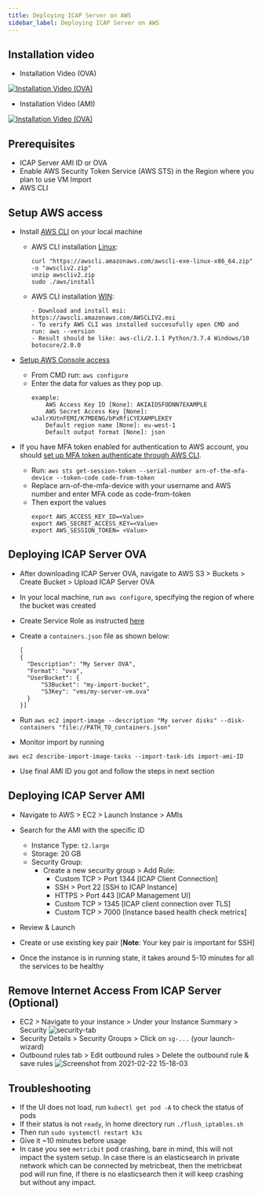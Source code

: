 ```yaml
---
title: Deploying ICAP Server on AWS
sidebar_label: Deploying ICAP Server on AWS
---
```


## Installation video 
- Installation Video (OVA)

[![Installation Video (OVA)](https://img.youtube.com/vi/f5ETATR7eX4/hqdefault.jpg)](https://www.youtube.com/watch?v=f5ETATR7eX4&feature=youtu.be)

- Installation Video (AMI)

[![Installation Video (OVA)](https://img.youtube.com/vi/DUo-Qnw4ojE/hqdefault.jpg)](https://www.youtube.com/watch?v=DUo-Qnw4ojE&feature=youtu.be)

## Prerequisites 

- ICAP Server AMI ID or OVA
- Enable AWS Security Token Service (AWS STS) in the Region where you plan to use VM Import
- AWS CLI

## Setup AWS access

- Install [AWS CLI](https://docs.aws.amazon.com/cli/latest/userguide/install-cliv2.html) on your local machine

    - AWS CLI installation [Linux](https://docs.aws.amazon.com/cli/latest/userguide/install-cliv2-linux.html):
        ```
        curl "https://awscli.amazonaws.com/awscli-exe-linux-x86_64.zip" -o "awscliv2.zip"
        unzip awscliv2.zip
        sudo ./aws/install
        ```
    
    - AWS CLI installation [WIN](https://docs.aws.amazon.com/cli/latest/userguide/install-cliv2-windows.html):
        ```
        - Download and install msi: https://awscli.amazonaws.com/AWSCLIV2.msi
        - To verify AWS CLI was installed succesufully open CMD and run: aws --version
        - Result should be like: aws-cli/2.1.1 Python/3.7.4 Windows/10 botocore/2.0.0
        ```

- [Setup AWS Console access](https://docs.aws.amazon.com/cli/latest/userguide/cli-configure-quickstart.html)
    - From CMD run: `aws configure` 
    - Enter the data for values as they pop up.
        ```
        example:
            AWS Access Key ID [None]: AKIAIOSFODNN7EXAMPLE
            AWS Secret Access Key [None]: wJalrXUtnFEMI/K7MDENG/bPxRfiCYEXAMPLEKEY
            Default region name [None]: eu-west-1
            Default output format [None]: json
        ```
- If you have MFA token enabled for authentication to AWS account, you should [set up MFA token authenticate through AWS CLI](https://aws.amazon.com/premiumsupport/knowledge-center/authenticate-mfa-cli/).
    - Run: `aws sts get-session-token --serial-number arn-of-the-mfa-device --token-code code-from-token`
    - Replace arn-of-the-mfa-device with your username and AWS number and enter MFA code as code-from-token 
    - Then export the values
      ```
      export AWS_ACCESS_KEY_ID=<Value>
      export AWS_SECRET_ACCESS_KEY=<Value>
      export AWS_SESSION_TOKEN= <Value>
      ```

## Deploying ICAP Server OVA

- After downloading ICAP Server OVA, navigate to AWS S3 > Buckets > Create Bucket > Upload ICAP Server OVA
- In your local machine, run `aws configure`, specifying the region of where the bucket was created
- Create Service Role as instructed [here](https://docs.aws.amazon.com/vm-import/latest/userguide/vmie_prereqs.html#vmimport-role)
- Create a `containers.json` file as shown below:
  ```
  [
  {
    "Description": "My Server OVA",
    "Format": "ova",
    "UserBucket": {
        "S3Bucket": "my-import-bucket", 
        "S3Key": "vms/my-server-vm.ova" 
    }
  }]
  ```


- Run `aws ec2 import-image --description "My server disks" --disk-containers "file://PATH_TO_containers.json"`

- Monitor import by running 
```
aws ec2 describe-import-image-tasks --import-task-ids import-ami-ID
```
- Use final AMI ID you got and follow the steps in next section

## Deploying ICAP Server AMI

- Navigate to AWS > EC2 > Launch Instance > AMIs
- Search for the AMI with the specific ID
  - Instance Type: `t2.large`
  - Storage: 20 GB
  - Security Group: 
    - Create a new security group > Add Rule:
      - Custom TCP > Port 1344 [ICAP Client Connection]
      - SSH > Port 22 [SSH to ICAP Instance]
      - HTTPS > Port 443 [ICAP Management UI]
      - Custom TCP > 1345 [ICAP client connection over TLS]
      - Custom TCP > 7000 [Instance based health check metrics]

- Review & Launch
- Create or use existing key pair [**Note**: Your key pair is important for SSH]
- Once the instance is in running state, it takes around 5-10 minutes for all the services to be healthy

## Remove Internet Access From ICAP Server (Optional)

- EC2 > Navigate to your instance > Under your Instance Summary > Security
![security-tab](https://user-images.githubusercontent.com/60857664/108712705-d735df00-751f-11eb-9bdb-388cbf43a687.png)
- Security Details > Security Groups > Click on `sg-...` (your launch-wizard)
- Outbound rules tab > Edit outbound rules > Delete the outbound rule & save rules
![Screenshot from 2021-02-22 15-18-03](https://user-images.githubusercontent.com/60857664/108713672-36e0ba00-7521-11eb-93d1-e10246562216.png)


## Troubleshooting
- If the UI does not load, run `kubectl get pod -A` to check the status of pods
- If their status is not `ready`, in home directory run `./flush_iptables.sh`
- Then run `sudo systemctl restart k3s`
- Give it ~10 minutes before usage
- In case you see `metricbit` pod crashing, bare in mind, this will not impact the system setup. In case there is an elasticsearch in private network which can be connected by metricbeat, then the metricbeat pod will run fine, if there is no elasticsearch then it will keep crashing but without any impact. 
